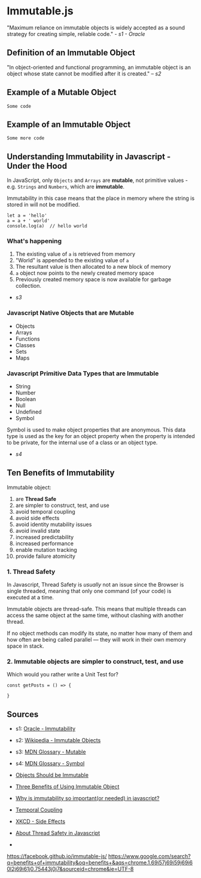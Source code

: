 # Immutable.js

"Maximum reliance on immutable objects is widely accepted as a sound strategy for creating simple, reliable code." - *s1 - Oracle*

## Definition of an Immutable Object

"In object-oriented and functional programming, an immutable object is an object whose state cannot be modified after it is created." – *s2*

## Example of a Mutable Object

    Some code

## Example of an Immutable Object

    Some more code

## Understanding Immutability in Javascript - Under the Hood

In JavaScript, only `Objects` and `Arrays` are **mutable**, not primitive values - e.g. `Strings` and `Numbers`, which are **immutable**. 

Immutability in this case means that the place in memory where the string is stored in will not be modified.

    let a = 'hello'
    a = a + ' world'
    console.log(a)  // hello world

### What's happening

1. The existing value of `a` is retrieved from memory
2. "World" is appended to the existing value of `a`
3. The resultant value is then allocated to a new block of memory
4. `a` object now points to the newly created memory space
5. Previously created memory space is now available for garbage collection.

- *s3*

### Javascript Native Objects that are Mutable

* Objects 
* Arrays
* Functions
* Classes
* Sets
* Maps

### Javascript Primitive Data Types that are Immutable

* String
* Number
* Boolean
* Null
* Undefined
* Symbol

Symbol is used to make object properties that are anonymous. This data type is used as the key for an object property when the property is intended to be private, for the internal use of a class or an object type.

- *s4*

## Ten Benefits of Immutability

Immutable object:

1. are **Thread Safe**
2. are simpler to construct, test, and use
3. avoid temporal coupling
4. avoid side effects
5. avoid identity mutability issues
6. avoid invalid state
7. increased predictability
8. increased performance
9. enable mutation tracking
10. provide failure atomicity

### 1. Thread Safety

In Javascript, Thread Safety is *usually* not an issue since the Browser is single threaded, meaning that only one command (of your code) is executed at a time.

Immutable objects are thread-safe. This means that multiple threads can access the same object at the same time, without clashing with another thread.

If no object methods can modify its state, no matter how many of them and how often are being called parallel — they will work in their own memory space in stack.

### 2. Immutable objects are simpler to construct, test, and use

Which would you rather write a Unit Test for?

    const getPosts = () => {
        
    }

## Sources

* s1: [Oracle - Immutability](https://docs.oracle.com/javase/tutorial/essential/concurrency/immutable.html)
* s2: [Wikipedia - Immutable Objects](https://en.wikipedia.org/wiki/Immutable_object)
* s3: [MDN Glossary - Mutable](https://developer.mozilla.org/en-US/docs/Glossary/Mutable)
* s4: [MDN Glossary - Symbol](https://developer.mozilla.org/en-US/docs/Glossary/Symbol)


* [Objects Should be Immutable](http://www.yegor256.com/2014/06/09/objects-should-be-immutable.html)
* [Three Benefits of Using Immutable Object](https://medium.com/web-engineering-vox/3-benefits-of-using-immutable-objects-886ca2c56e85)
* [Why is immutability so important(or needed) in javascript?](https://stackoverflow.com/a/34385684)
* [Temporal Coupling](https://en.wikipedia.org/wiki/Coupling_(computer_programming))
* [XKCD - Side Effects](https://xkcd.com/1312/)
* [About Thread Safety in Javascript](https://developer.mozilla.org/en-US/docs/Web/API/Web_Workers_API/Using_web_workers)
* 


https://facebook.github.io/immutable-js/
https://www.google.com/search?q=benefits+of+immutability&oq=benefits+&aqs=chrome.1.69i57j69i59j69i60l2j69i61j0.75443j0j7&sourceid=chrome&ie=UTF-8
